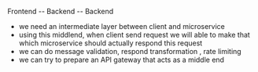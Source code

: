 Frontend -- Backend -- Backend
 - we need an intermediate layer between client and microservice
 - using this middlend, when client send request we will able to make that which microservice should actually respond this request
 - we can do message validation, respond transformation , rate limiting 
 - we can try to prepare an API gateway that acts as a middle end 
